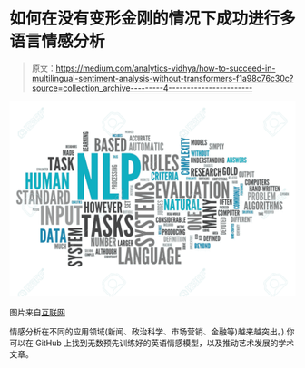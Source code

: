 # 如何在没有变形金刚的情况下成功进行多语言情感分析

> 原文：<https://medium.com/analytics-vidhya/how-to-succeed-in-multilingual-sentiment-analysis-without-transformers-f1a98c76c30c?source=collection_archive---------4----------------------->

![](img/9a8e62680b3487886351f24216bd1af4.png)

图片来自[互联网](https://www.123rf.com/photo_27857012_word-cloud-with-nlp-related-tags.html)

情感分析在不同的应用领域(新闻、政治科学、市场营销、金融等)越来越突出。).你可以在 GitHub 上找到无数预先训练好的英语情感模型，以及推动艺术发展的学术文章。